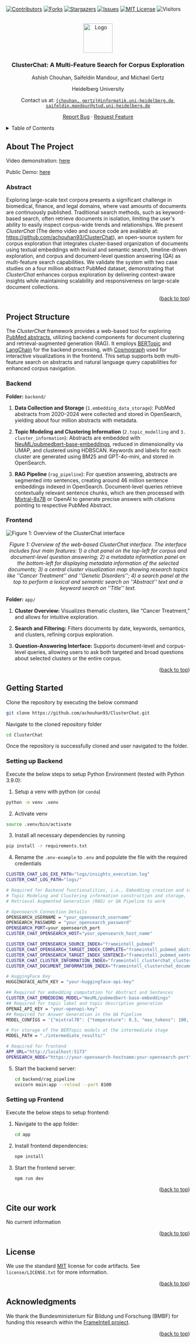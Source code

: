 <a name="readme-top"></a>
[![Contributors][contributors-shield]][contributors-url]
[![Forks](https://img.shields.io/github/forks/achouhan93/ClusterChat.svg?style=for-the-badge)](https://github.com/achouhan93/ClusterChat/forks)
[![Stargazers][stars-shield]][stars-url]
[![Issues][issues-shield]][issues-url]
[![MIT License][license-shield]][license-url]
![Visitors](https://api.visitorbadge.io/api/VisitorHit?user=achouhan93&repo=ClusterChat&countColor=%237B1E7A)

<!-- PROJECT LOGO -->
<br />
<div align="center">
  <a href="https://github.com/achouhan93/ClusterChat">
    <img src="images/exploration.png" alt="Logo" width="80" height="80">
  </a>
  <h3 align="center">ClusterChat: A Multi-Feature Search for Corpus Exploration</h3>
  
  <p align="center">
  Ashish Chouhan, Saifeldin Mandour, and Michael Gertz 
  
  Heidelberg University
  
  Contact us at: [`{chouhan, gertz}@informatik.uni-heidelberg.de`](mailto:chouhan@informatik.uni-heidelberg.de), [`saifeldin.mandour@stud.uni-heidelberg.de`](mailto:saifeldin.mandour@stud.uni-heidelberg.de)
  
  <a href="https://github.com/achouhan93/ClusterChat/issues">Report Bug</a> · <a href="https://github.com/achouhan93/ClusterChat/issues">Request Feature</a>
  </p>
</div>

<!-- TABLE OF CONTENTS -->
<details>
  <summary>Table of Contents</summary>
  <ol>
      <li>
        <a href="#about-the-project">About The Project</a>
        <ul>
          <li><a href="#abstract">Abstract</a></li>
        </ul>
      </li>
      <li>
        <a href="#project-structure">Project Structure</a>
        <ul>
          <li><a href="#backend">Backend</a></li>
        </ul>
        <ul>
          <li><a href="#frontend">Frontend</a></li>
        </ul>
      </li>
      <li><a href="#getting-started">Getting Started</a></li>
        <ul>
        <li><a href="#setting-up-backend">Setting up Backend</a></li>
        <li><a href="#setting-up-frontend">Setting up Frontend</a></li>
        </ul>
    </li>
    <li><a href="#cite-our-work">Cite our work</a></li>
    <li><a href="#license">License</a></li>
    <li><a href="#acknowledgments">Acknowledgments</a></li>
  </ol>
</details>

<!-- ABOUT THE PROJECT -->
## About The Project

Video demonstration: [here](https://youtu.be/NxxkWOhIRzw)

Public Demo: [here](https://clusterchat.ifi.uni-heidelberg.de/v1)

### Abstract
Exploring large-scale text corpora presents a significant challenge in biomedical, finance, and legal domains, where vast amounts of documents are continuously published. Traditional search methods, such as keyword-based search, often retrieve documents in isolation, limiting the user's ability to easily inspect corpus-wide trends and relationships. We present $\textit{ClusterChat}$ (The demo video and source code are available at: https://github.com/achouhan93/ClusterChat), an open-source system for corpus exploration that integrates cluster-based organization of documents using textual embeddings with lexical and semantic search, timeline-driven exploration, and corpus and document-level question answering (QA) as multi-feature search capabilities. We validate the system with two case studies on a four million abstract PubMed dataset, demonstrating that $\textit{ClusterChat}$ enhances corpus exploration by delivering context-aware insights while maintaining scalability and responsiveness on large-scale document collections.

<p align="right">(<a href="#readme-top">back to top</a>)</p>

## Project Structure

The $\textit{ClusterChat}$ framework provides a web-based tool for exploring [PubMed abstracts](https://pubmed.ncbi.nlm.nih.gov/), utilizing backend components for document clustering and retrieval-augmented generation (RAG). It employs [BERTopic](https://maartengr.github.io/BERTopic/index.html) and [LangChain](https://www.langchain.com/) for the backend processing, with [Cosmograph](https://cosmograph.app/) used for interactive visualizations in the frontend. This setup supports both multi-feature search on abstracts and natural language query capabilities for enhanced corpus navigation.

### Backend

**Folder:** `backend/`

1. **Data Collection and Storage** (`1.embedding_data_storage`): PubMed abstracts from 2020–2024 were collected and stored in OpenSearch, yielding about four million abstracts with metadata.

2. **Topic Modeling and Clustering Information** (`2.topic_modelling` and `3. cluster_information`): Abstracts are embedded with [NeuML/pubmedbert-base-embeddings](https://huggingface.co/NeuML/pubmedbert-base-embeddings), reduced in dimensionality via UMAP, and clustered using HDBSCAN. Keywords and labels for each cluster are generated using BM25 and GPT-4o-mini, and stored in OpenSearch.

3. **RAG Pipeline** (`rag_pipeline`): For question answering, abstracts are segmented into sentences, creating around $46$ million sentence embeddings indexed in OpenSearch. Document-level queries retrieve contextually relevant sentence chunks, which are then processed with [Mixtral-8x7B](https://huggingface.co/mistralai/Mixtral-8x7B-Instruct-v0.1) or OpenAI to generate precise answers with citations pointing to respective PubMed Abstract.

### Frontend

![Figure 1: Overview of the ClusterChat interface][clusterchat_interface] <p align="center">_Figure 1: Overview of the web-based $\textit{ClusterChat}$ interface. The interface includes four main features: 1) a chat panel on the top-left for corpus and document-level question answering; 2) a metadata information panel on the bottom-left for displaying metadata information of the selected documents; 3) a central cluster visualization map showing research topics like ''Cancer Treatment'' and ''Genetic Disorders''; 4) a search panel at the top to perform a lexical and semantic search on ''Abstract'' text and a keyword search on ''Title'' text._</p>

**Folder:** `app/`

1. **Cluster Overview:** Visualizes thematic clusters, like “Cancer Treatment,” and allows for intuitive exploration.

2. **Search and Filtering:** Filters documents by date, keywords, semantics, and clusters, refining corpus exploration.

3. **Question-Answering Interface:** Supports document-level and corpus-level queries, allowing users to ask both targeted and broad questions about selected clusters or the entire corpus.

<p align="right">(<a href="#readme-top">back to top</a>)</p>

<!-- GETTING STARTED -->
## Getting Started

Clone the repository by executing the below command
  ```sh
  git clone https://github.com/achouhan93/ClusterChat.git
  ```

Navigate to the cloned repository folder
  ```sh
  cd ClusterChat
  ```

Once the repository is successfully cloned and user navigated to the folder.

### Setting up Backend
Execute the below steps to setup Python Environment (tested with Python 3.9.0):
  1. Setup a venv with python (or `conda`)

  ```sh
  python -m venv .venv
  ```

2. Activate venv

  ```sh
  source .venv/bin/activate
  ```

3. Install all necessary dependencies by running

  ```sh
  pip install -r requirements.txt
  ```

4. Rename the `.env-example` to `.env` and populate the file with the required credentials

```sh
CLUSTER_CHAT_LOG_EXE_PATH="logs/insights_execution.log"
CLUSTER_CHAT_LOG_PATH="logs/"

# Required for Backend functionalities, i.e., Embedding creation and storage, 
# Topic Modeling and Clustering information construction and storage,
# Retrieval Augmented Generation (RAG) or QA Pipeline to work

# Opensearch Connection Details
OPENSEARCH_USERNAME = "your_opensearch_username"
OPENSEARCH_PASSWORD = "your_opensearch_password"
OPENSEARCH_PORT=your_opensearch_port
CLUSTER_CHAT_OPENSEARCH_HOST="your_opensearch_host_name"

CLUSTER_CHAT_OPENSEARCH_SOURCE_INDEX="frameintell_pubmed"
CLUSTER_CHAT_OPENSEARCH_TARGET_INDEX_COMPLETE="frameintell_pubmed_abstract_embeddings"
CLUSTER_CHAT_OPENSEARCH_TARGET_INDEX_SENTENCE="frameintell_pubmed_sentence_embeddings"
CLUSTER_CHAT_CLUSTER_INFORMATION_INDEX="frameintell_clusterchat_clusterinformation"
CLUSTER_CHAT_DOCUMENT_INFORMATION_INDEX="frameintell_clusterchat_documentinformation"

# HuggingFace Key
HUGGINGFACE_AUTH_KEY = "your-huggingface-api-key"

## Required for embedding computation for Abstract and Sentences
CLUSTER_CHAT_EMBEDDING_MODEL="NeuML/pubmedbert-base-embeddings"
## Required for topic label and topic description generation
OPENAI_API_KEY = "your-openapi-key"
## Required for Answer Generation in the QA Pipeline
MODEL_CONFIGS = '{"mixtral7B": {"temperature": 0.3, "max_tokens": 100, "huggingface_model":"mistralai/Mixtral-8x7B-Instruct-v0.1", "repetition_penalty":1.2, "stop_sequences":["<|endoftext|>", "</s>"]}}'

# For storage of the BERTopic models at the intermediate stage
MODEL_PATH = "./intermediate_results/"

# Required for frontend
APP_URL="http://localhost:5173"
OPENSEARCH_NODE="https://your-opensearch-hostname:your-opensearch-port"
```

5. Start the backend server:
   ```sh
   cd backend/rag_pipeline
   uvicorn main:app --reload --port 8100
   ```

### Setting up Frontend
Execute the below steps to setup frontend:

1. Navigate to the app folder:
   ```sh
   cd app
   ```

2. Install frontend dependencies:
   ```sh
   npm install
   ```

3. Start the frontend server:
   ```sh
   npm run dev
   ```

<p align="right">(<a href="#readme-top">back to top</a>)</p>

<!-- ## Usage

- **Embedding Data Storage**: Converts PubMed abstracts into embeddings using `--chunking` options for sentence or full-abstract level.
- **Topic Modeling**: Generates BERTopic models in federated learning intervals, using UMAP and HDBSCAN.
- **RAG Pipeline**: Allows question answering based on document- or corpus-level queries. Document-specific answers use metadata-enhanced vector search, while corpus-specific queries analyze clusters and intents.
- **Cluster Information**: Consolidates topics from different BERTopic models, creating a hierarchical topic structure stored in OpenSearch.

<p align="right">(<a href="#readme-top">back to top</a>)</p> -->

## Cite our work

No current information

<p align="right">(<a href="#readme-top">back to top</a>)</p>

## License
We use the standard [MIT](https://choosealicense.com/licenses/mit/) license for code artifacts.
See `license/LICENSE.txt` for more information.

<p align="right">(<a href="#readme-top">back to top</a>)</p>

## Acknowledgments
We thank the Bundesministerium für Bildung und Forschung
(BMBF) for funding this research within the [FrameIntell project](https://frameintell.de/).

<p align="right">(<a href="#readme-top">back to top</a>)</p>

<!-- MARKDOWN LINKS & IMAGES -->
<!-- https://www.markdownguide.org/basic-syntax/#reference-style-links -->
[contributors-shield]: https://img.shields.io/github/contributors/achouhan93/ClusterChat.svg?style=for-the-badge
[contributors-url]: https://github.com/achouhan93/ClusterChat/graphs/contributors
[forks-shield]: https://img.shields.io/github/forks/achouhan93/ClusterChat.svg?style=for-the-badge
[forks-url]: https://github.com/achouhan93/ClusterChat/forks
[stars-shield]: https://img.shields.io/github/stars/achouhan93/ClusterChat.svg?style=for-the-badge
[stars-url]: https://github.com/achouhan93/ClusterChat/stargazers
[issues-shield]: https://img.shields.io/github/issues/achouhan93/ClusterChat.svg?style=for-the-badge
[issues-url]: https://github.com/achouhan93/ClusterChat/issues
[license-shield]: https://img.shields.io/github/license/achouhan93/ClusterChat.svg?style=for-the-badge
[license-url]: https://github.com/achouhan93/ClusterChat/blob/main/LICENSE
[clusterchat_interface]: images/clusterchat.png
